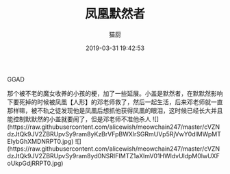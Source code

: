 ﻿---
layout: post
title: 凤凰默然者
date: 2019-03-31 19:42:53
updated: 2019-03-31 19:42:53
comments: true
categories: [Photo]
tags: [ggad, 格邓, 神奇动物在哪里]
author: "猫厨"
description: ""
toc: true
---

<p>GGAD</p> 
那个被不老的魔女收养的小孩的梗，加了一些延展。小盖是默然者，在默默然影响下要死掉的时候被凤凰【人形】的邓老师救了，然后一起生活，后来邓老师就一直那样嘛，被不轨之徒发现他是凤凰后想抓他获得凤凰的眼泪，这时候已经长大并且能控制默默然的小盖就要闹了，但是邓老师不准他杀人
![](https://raw.githubusercontent.com/alicewish/meowchain247/master/cVZNdzJtQk9JV2ZBRUpvSy9ram8yKzBrVFpBWXlrSGRmUVp5RjVwY0dlMWpMTEIybGhXMDNRPT0.jpg)
![](https://raw.githubusercontent.com/alicewish/meowchain247/master/cVZNdzJtQk9JV2ZBRUpvSy9ram8yd0NSRlFIMTZ1aXlmV01HWldvUldpM0lwUXFoUkpGdjRRPT0.jpg)


